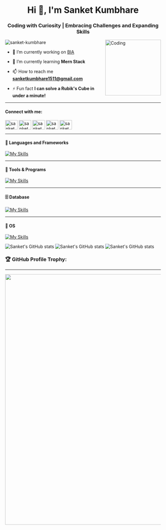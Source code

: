 <h1 align="center">Hi 👋, I'm Sanket Kumbhare</h1>
<h3 align="center">Coding with Curiosity | Embracing Challenges and Expanding Skills</h3>
<img align="right" alt="Coding" width="180" src="https://thumbs.gfycat.com/OccasionalThatIndianskimmer-size_restricted.gif">
<p align="left"> <img src="https://komarev.com/ghpvc/?username=sanket-kumbhare&label=Profile%20views&color=0e75b6&style=flat" alt="sanket-kumbhare" /> </p>

- 🔭 I’m currently working on [BIA](https://www.bostoninstituteofanalytics.org/)

- 🌱 I’m currently learning **Mern Stack**

- 📫 How to reach me **sanketkumbhare1511@gmail.com**

- ⚡ Fun fact **I can solve a Rubik's Cube in under a minute!**

---
<h4 align="left">Connect with me:</h4>
<p align="left">
<a href="https://dev.to/sanket_kumbhare" target="blank"><img align="center" src="https://raw.githubusercontent.com/rahuldkjain/github-profile-readme-generator/master/src/images/icons/Social/devto.svg" alt="sanket_kumbhare" height="30" width="40" /></a>
<a href="https://twitter.com/sanket_kumbhare" target="blank"><img align="center" src="https://raw.githubusercontent.com/rahuldkjain/github-profile-readme-generator/master/src/images/icons/Social/twitter.svg" alt="sanket_kumbhare" height="30" width="40" /></a>
<a href="https://linkedin.com/in/sanket_kumbhare" target="blank"><img align="center" src="https://raw.githubusercontent.com/rahuldkjain/github-profile-readme-generator/master/src/images/icons/Social/linked-in-alt.svg" alt="sanket_kumbhare" height="30" width="40" /></a>
<a href="https://www.hackerrank.com/sanket_kumbhare" target="blank"><img align="center" src="https://raw.githubusercontent.com/rahuldkjain/github-profile-readme-generator/master/src/images/icons/Social/hackerrank.svg" alt="sanket_kumbhare" height="30" width="40" /></a>
<a href="https://auth.geeksforgeeks.org/user/sanketkumbhare1511" target="blank"><img align="center" src="https://raw.githubusercontent.com/rahuldkjain/github-profile-readme-generator/master/src/images/icons/Social/geeks-for-geeks.svg" alt="sanketkumbhare1511" height="30" width="40" /></a>
</p>

---
#### 🦾 Languages and Frameworks
[![My Skills](https://skillicons.dev/icons?i=js,go,php,python,react,vue,express,laravel,html,css,bootstrap,tailwind,materialui,vuetify)](https://skillicons.dev)


---
#### 🧬 Tools & Programs
[![My Skills](https://skillicons.dev/icons?i=vscode,git,postman,codepen,firebase,androidstudio,figma,vim,regex,md)](https://skillicons.dev)

---
#### 🗄 Database
[![My Skills](https://skillicons.dev/icons?i=mysql,mongodb,postgres,sqlite)](https://skillicons.dev)

---
#### 🔮 OS
[![My Skills](https://skillicons.dev/icons?i=linux)](https://skillicons.dev)

![Sanket's GitHub stats](https://github-readme-stats.vercel.app/api?username=sanket-kumbhare&show_icons=true&theme=tokyonight)
![Sanket's GitHub stats](https://github-readme-stats.vercel.app/api/top-langs?username=sanket-kumbhare&show_icons=true&locale=en&layout=compact&theme=tokyonight&include_all_commits+true)
![Sanket's GitHub stats](https://github-readme-streak-stats.herokuapp.com/?user=sanket-kumbhare&theme=tokyonight&border_color=000000)

  ### 🏆 GitHub Profile Trophy:
---
 <div align=center>
  <img width=810 src="https://github-profile-trophy.vercel.app/?username=sanket-kumbhare&theme=matrix&no-frame=true&no-bg=true&column=-1&margin-w=15"/>
</div>

